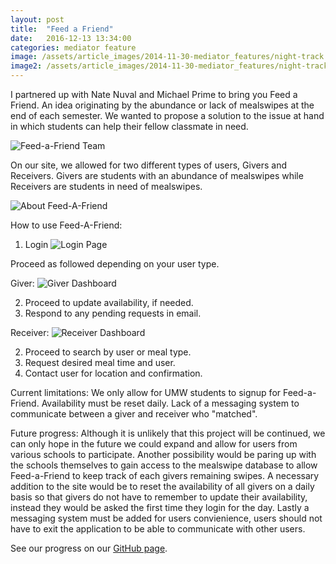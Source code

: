 ```yaml
---
layout: post
title:  "Feed a Friend"
date:   2016-12-13 13:34:00
categories: mediator feature
image: /assets/article_images/2014-11-30-mediator_features/night-track.JPG
image2: /assets/article_images/2014-11-30-mediator_features/night-track-mobile.JPG
---
```


I partnered up with Nate Nuval and Michael Prime to bring you Feed a Friend. An idea originating by the abundance or lack of mealswipes
at the end of each semester. We wanted to propose a solution to the issue at hand in which students can help their fellow classmate in need.

![Feed-a-Friend Team](https://chelseairizarry.github.io/assets/feedafriend/team3.JPG)

On our site, we allowed for two different types of users, Givers and Receivers. Givers are students with an abundance of mealswipes while 
Receivers are students in need of mealswipes. 

![About Feed-A-Friend](https://chelseairizarry.github.io/assets/feedafriend/about.JPG)

How to use Feed-A-Friend:
1) Login
![Login Page](https://chelseairizarry.github.io/assets/feedafriend/frontpage.JPG)

Proceed as followed depending on your user type.

Giver:
![Giver Dashboard](https://chelseairizarry.github.io/assets/feedafriend/testg.JPG)

2) Proceed to update availability, if needed.
3) Respond to any pending requests in email.

Receiver:
![Receiver Dashboard](https://chelseairizarry.github.io/assets/feedafriend/testr.JPG)

2) Proceed to search by user or meal type.
3) Request desired meal time and user.
4) Contact user for location and confirmation.


Current limitations:
We only allow for UMW students to signup for Feed-a-Friend. Availability must be reset daily. Lack of a messaging system to communicate 
between a giver and receiver who "matched".

Future progress:
Although it is unlikely that this project will be continued, we can only hope in the future we could expand and allow for users from various
schools to participate. Another possibility would be paring up with the schools themselves to gain access to the mealswipe database to allow
Feed-a-Friend to keep track of each givers remaining swipes. A necessary addition to the site would be to reset the availability of all givers
on a daily basis so that givers do not have to remember to update their availability, instead they would be asked the first time they login 
for the day. Lastly a messaging system must be added for users convienience, users should not have to exit the application to be able to 
communicate with other users.

See our progress on our [GitHub page](https://github.com/nnuval/FeedAFriend).
